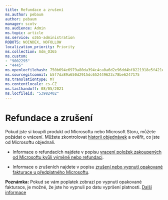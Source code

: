 ```yaml
---
title: Refundace a zrušení
ms.author: pebaum
author: pebaum
manager: scotv
ms.audience: Admin
ms.topic: article
ms.service: o365-administration
ROBOTS: NOINDEX, NOFOLLOW
localization_priority: Priority
ms.collection: Adm_O365
ms.custom:
- "9002295"
- "4445"
ms.openlocfilehash: 750b694e6979a80da394c4ca0a6d2e96dd4bf8221918e5f421ea01b0b588157e
ms.sourcegitcommit: b5f7da89a650d2915dc652449623c78be6247175
ms.translationtype: MT
ms.contentlocale: cs-CZ
ms.lasthandoff: 08/05/2021
ms.locfileid: "53982402"
---
```

# <a name="refunds-and-cancellations"></a>Refundace a zrušení

Pokud jste si koupili produkt od Microsoftu nebo Microsoft Storu, můžete požádat o vrácení. Můžete zkontrolovat [historii objednávek](https://account.microsoft.com/billing/orders/) a ověřit, co jste od Microsoftu objednali. 

- Informace o refundacích najdete v popisu [vracení položek zakoupených od Microsoftu kvůli výměně nebo refundaci](https://support.microsoft.com/help/10558).

- Informace o zrušeních najdete v popisu [zrušení nebo vypnutí opakované fakturace u předplatného Microsoftu](https://support.microsoft.com/help/4027815).

**Poznámka:** Pokud se vám poplatek zobrazí po vypnutí opakované fakturace, je možné, že jste ho vypnuli po datu vypršení platnosti. [Další informace](https://support.microsoft.com/help/10640) 